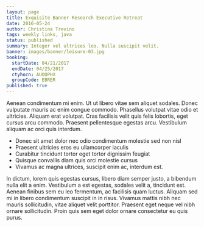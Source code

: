 ```yaml
---
layout: page
title: Exquisite Banner Research Executive Retreat
date: 2016-05-24
author: Christina Trevino
tags: weekly links, java
status: published
summary: Integer vel ultrices leo. Nulla suscipit velit.
banner: images/banner/leisure-03.jpg
booking:
  startDate: 04/21/2017
  endDate: 04/25/2017
  ctyhocn: AUOOPHX
  groupCode: EBRER
published: true
---
```

Aenean condimentum mi enim. Ut ut libero vitae sem aliquet sodales. Donec vulputate mauris ac enim congue commodo. Phasellus volutpat vitae odio et ultricies. Aliquam erat volutpat. Cras facilisis velit quis felis lobortis, eget cursus arcu commodo. Praesent pellentesque egestas arcu. Vestibulum aliquam ac orci quis interdum.

* Donec sit amet dolor nec odio condimentum molestie sed non nisl
* Praesent ultricies eros eu ullamcorper iaculis
* Curabitur tincidunt tortor eget tortor dignissim feugiat
* Quisque convallis diam quis orci molestie cursus
* Vivamus ac magna ultrices, suscipit enim ac, interdum est.

In dictum, lorem quis egestas cursus, libero diam semper justo, a bibendum nulla elit a enim. Vestibulum a est egestas, sodales velit a, tincidunt est. Aenean finibus sem eu leo fermentum, ac facilisis quam luctus. Aliquam sed mi in libero condimentum suscipit in in risus. Vivamus mattis nibh nec mauris sollicitudin, vitae aliquet velit porttitor. Praesent eget neque vel nibh ornare sollicitudin. Proin quis sem eget dolor ornare consectetur eu quis purus.
